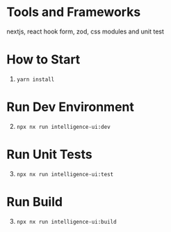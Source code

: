 # Tools and Frameworks 

nextjs, react hook form, zod, css modules and unit test

# How to Start 

1. ```yarn install```

# Run Dev Environment 

2. ``` npx nx run intelligence-ui:dev ```

# Run Unit Tests 

3. ``` npx nx run intelligence-ui:test ```

# Run Build

3. ``` npx nx run intelligence-ui:build ```
